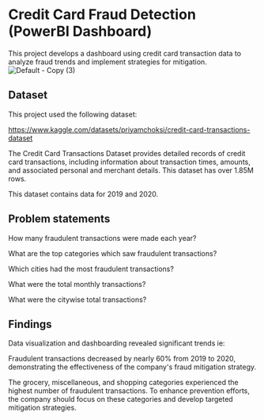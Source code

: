 # Credit Card Fraud Detection (PowerBI Dashboard)

This project develops a dashboard using credit card transaction data to analyze fraud trends and implement strategies for mitigation.
![Default - Copy (3)](https://github.com/user-attachments/assets/fc956583-5c0f-4ca3-a71f-8c392ad6a0b4)


## Dataset
This project used the following dataset:

https://www.kaggle.com/datasets/priyamchoksi/credit-card-transactions-dataset

The Credit Card Transactions Dataset provides detailed records of credit card transactions, including information about transaction times, amounts, and associated personal and merchant details. This dataset has over 1.85M rows.

This dataset contains data for 2019 and 2020.  
## Problem statements

How many fraudulent transactions were made each year?

What are the top categories which saw fraudulent transactions?

Which cities had the most fraudulent transactions?

What were the total monthly transactions?

What were the citywise total transactions?
## Findings
Data visualization and dashboarding revealed significant trends ie:

Fraudulent transactions decreased by nearly 60% from 2019 to 2020, demonstrating the effectiveness of the company's fraud mitigation strategy. 

The grocery, miscellaneous, and shopping categories experienced the highest number of fraudulent transactions. To enhance prevention efforts, the company should focus on these categories and develop targeted mitigation strategies.
